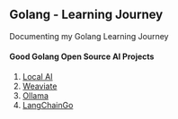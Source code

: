 ## Golang - Learning Journey


Documenting my Golang Learning Journey 



#### Good Golang Open Source AI Projects

1. [Local AI](https://github.com/mudler/LocalAI)
2. [Weaviate](https://github.com/weaviate/weaviate)
3. [Ollama](https://github.com/ollama/ollama)
4. [LangChainGo](https://github.com/tmc/langchaingo)
